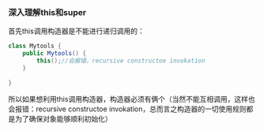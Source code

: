 ### 深入理解this和super
首先this调用构造器是不能进行递归调用的：

```java
class Mytools {
    public Mytools() {
        this();//会报错，recursive constructoe invokation
    }
    
}
```

所以如果想利用this调用构造器，构造器必须有俩个（当然不能互相调用，这样也会报错：recursive constructoe invokation，总而言之构造器的一切使用规则都是为了确保对象能够顺利初始化）
